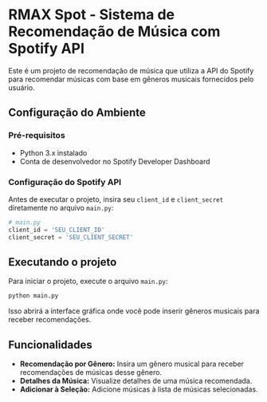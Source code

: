 # RMAX Spot - Sistema de Recomendação de Música com Spotify API

Este é um projeto de recomendação de música que utiliza a API do Spotify para recomendar músicas com base em gêneros musicais fornecidos pelo usuário.

## Configuração do Ambiente

### Pré-requisitos
- Python 3.x instalado
- Conta de desenvolvedor no Spotify Developer Dashboard

### Configuração do Spotify API
Antes de executar o projeto, insira seu `client_id` e `client_secret` diretamente no arquivo `main.py`:

```python
# main.py
client_id = 'SEU_CLIENT_ID'
client_secret = 'SEU_CLIENT_SECRET'
```

## Executando o projeto

Para iniciar o projeto, execute o arquivo `main.py`:

```bash
python main.py
```

Isso abrirá a interface gráfica onde você pode inserir gêneros musicais para receber recomendações.

## Funcionalidades
- **Recomendação por Gênero:** Insira um gênero musical para receber recomendações de músicas desse gênero.
- **Detalhes da Música:** Visualize detalhes de uma música recomendada.
- **Adicionar à Seleção:** Adicione músicas à lista de músicas selecionadas.

